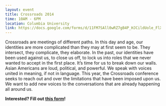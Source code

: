 ```yaml
---
layout: event
title: Crossroads 2014
time: 10AM - 6PM
location: Columbia University
link: https://docs.google.com/forms/d/11FM7SAll0wRZ7gB4P_HJCildUole_FlXiFMfq9XfwYs/viewform
---
```

Crossroads are meetings of different paths. In this day and age, our identities are more complicated than they may at first seem to be. They intersect, they complicate, they elaborate. In the past, our identities have been used against us, to close us off, to lock us into roles that we never wanted to accept in the first place. It’s time for us to break down our walls. Asian Americans are loud, political, and powerful. We speak with voices united in meaning, if not in language. This year, the Crossroads conference seeks to reach out and over the limitations that have been imposed upon us. We want to add new voices to the conversations that are already happening all around us.

**Interested? Fill out [this form](https://docs.google.com/forms/d/1DtKvsFqRtKRyG0dQMsAkjLKLhpOmA3Vbr3wZCJv3WKs/viewform)!**
